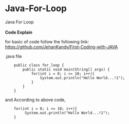 # Java-For-Loop
Java For Loop
<br><br>
<b>Code Explain</b>

for basic of code follow the following link: <br>
https://github.com/JehanKandy/First-Coding-with-JAVA
<br>

.java file

        public class for_loop {
            public static void main(String[] args) {
                for(int i = 0; i <= 10; i++){
                    System.out.println("Hello World...!1");
                }
            }    
        }



and According to above code, 


        for(int i = 0; i <= 10; i++){
             System.out.println("Hello World...!1");
        }
